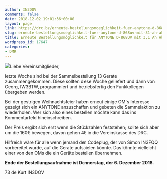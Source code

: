 ```yaml
---
author: IN3DOV
comments: false
date: 2018-12-02 19:01:36+00:00
layout: page
link: https://drc.bz/erneute-bestellungsmoeglichkeit-fuer-anytone-d-868uv-mit-31-ah-akku/
slug: erneute-bestellungsmoeglichkeit-fuer-anytone-d-868uv-mit-31-ah-akku
title: Erneute Bestellungsmöglichkeit für ANYTONE D-868UV mit 3,1 Ah Akku.
wordpress_id: 17647
categories:
- DMR
---
```


![](https://drc.bz/wp-content/uploads/2018/11/large-ANYTONE_20D-868_20UV3100-300x180.jpg)Liebe Vereinsmitglieder,




letzte Woche sind bei der Sammelbestellung 13 Gerate zusammengekommen. Diese sollten diese Woche geliefert und dann von Georg, IW3BTW, programmiert und betriebsfertig den Funkkollegen übergeben werden.




Bei der gestrigen Weihnachtsfeier haben erneut einige OM´s Interesse gezeigt sich ein ANYTONE anzuschaffen und gebeten die Sammelaktion zu wiederholen. Wer sich also eines bestellen möchte kann das ins Kommentarfeld hineinschreiben.




Der Preis ergibt sich erst wenn die Stückzahlen feststehen; sollte sich aber um die 160€ bewegen, davon gehen 4€ in die Vereinskasse des DRC.




Hilfreich wäre für alle wenn jemand den Codeplug, der von Simon IN3FQQ vorbereitet wurde, auf die Gerate aufspielen könnte. Das könnte vielleicht einer von den OMs die ein Geräte bestellen übernehmen.




**Ende der Bestellungsaufnahme ist Donnerstag, der 6. Dezember 2018.**




73 de Kurt IN3DOV
